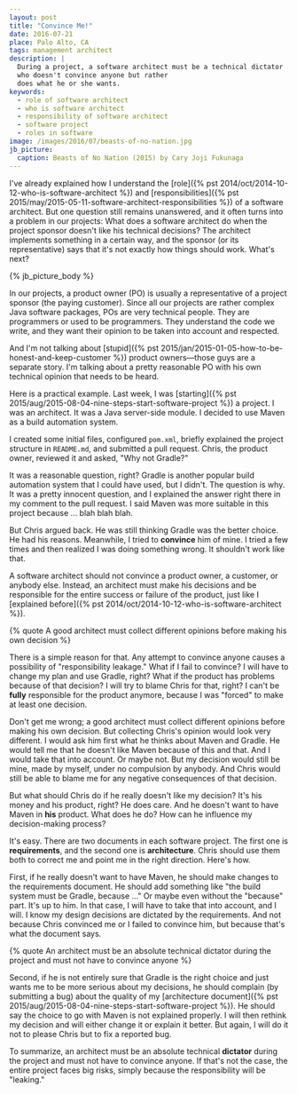 ```yaml
---
layout: post
title: "Convince Me!"
date: 2016-07-21
place: Palo Alto, CA
tags: management architect
description: |
  During a project, a software architect must be a technical dictator
  who doesn't convince anyone but rather
  does what he or she wants.
keywords:
  - role of software architect
  - who is software architect
  - responsibility of software architect
  - software project
  - roles in software
image: /images/2016/07/beasts-of-no-nation.jpg
jb_picture:
  caption: Beasts of No Nation (2015) by Cary Joji Fukunaga
---
```


I've already explained how I understand
the [role]({% pst 2014/oct/2014-10-12-who-is-software-architect %})
and [responsibilities]({% pst 2015/may/2015-05-11-software-architect-responsibilities %})
of a software architect.
But one question still remains unanswered, and it often turns into a problem
in our projects: What does a software architect do when the project
sponsor doesn't like his technical decisions? The architect implements
something in a certain way, and the sponsor (or its representative) says
that it's not exactly how things should work. What's next?

<!--more-->

{% jb_picture_body %}

In our projects, a product owner (PO) is usually a representative of
a project sponsor (the paying customer). Since all our projects are rather
complex Java software packages, POs are very technical people. They
are programmers or used to be programmers. They understand the code
we write, and they want their opinion to be taken into account and
respected.

And I'm not talking about [stupid]({% pst 2015/jan/2015-01-05-how-to-be-honest-and-keep-customer %})
product owners&mdash;those guys are a separate story. I'm talking about a pretty
reasonable PO with his own technical opinion that needs to be heard.

Here is a practical example. Last week, I was
[starting]({% pst 2015/aug/2015-08-04-nine-steps-start-software-project %}) a project.
I was an architect. It was a Java server-side module. I decided to use
Maven as a build automation system.

I created some initial files, configured `pom.xml`, briefly explained the
project structure in `README.md`, and submitted a pull request. Chris, the product
owner, reviewed it and asked, "Why not Gradle?"

It was a reasonable question, right? Gradle is another popular build
automation system that I could have used, but I didn't. The question
is why. It was a pretty innocent question, and I explained the answer right there
in my comment to the pull request. I said Maven was more suitable in
this project because ... blah blah blah.

But Chris argued back. He was still thinking Gradle was the better choice.
He had his reasons. Meanwhile, I tried to **convince** him of mine. I tried a few times
and then realized I was doing something wrong. It shouldn't work like that.

A software architect should not convince a product owner, a customer, or anybody
else. Instead, an architect must make his decisions and be responsible for the
entire success or failure of the product, just like I
[explained before]({% pst 2014/oct/2014-10-12-who-is-software-architect %}).

{% quote A good architect must collect different opinions before making his own decision %}

There is a simple reason for that. Any attempt to convince anyone
causes a possibility of "responsibility leakage." What if I fail to convince?
I will have to change my plan and use Gradle, right? What if the product
has problems because of that decision? I will try to blame Chris for that,
right? I can't be **fully** responsible for the product anymore, because I was
"forced" to make at least one decision.

Don't get me wrong; a good architect must collect different opinions before
making his own decision. But collecting Chris's opinion would look very
different. I would ask him first what he thinks about Maven and Gradle.
He would tell me that he doesn't like Maven because of this and that. And I
would take that into account. Or maybe not. But my decision would still be
mine, made by myself, under no compulsion by anybody. And Chris would still
be able to blame me for any negative consequences of that decision.

But what should Chris do if he really doesn't like my decision? It's his
money and his product, right? He does care. And he doesn't want to have
Maven in **his** product. What does he do? How can he influence my
decision-making process?

It's easy. There are two documents in each software project. The first one is
**requirements**, and the second one is **architecture**. Chris should use them both
to correct me and point me in the right direction. Here's how.

First, if he really doesn't want to have Maven,
he should make changes to the requirements document. He should
add something like "the build system must be Gradle, because ..."
Or maybe even without the "because" part. It's up to him.
In that case, I will have to take that into account, and I will.
I know my design decisions are dictated by the requirements.
And not because Chris convinced me or I failed to convince him, but because
that's what the document says.

{% quote An architect must be an absolute technical dictator during the project and must not have to convince anyone %}

Second, if he is not entirely sure that Gradle is the right choice
and just wants me to be more serious about my decisions, he should
complain (by submitting a bug) about the quality of my
[architecture document]({% pst 2015/aug/2015-08-04-nine-steps-start-software-project %}).
He should say the choice to go with Maven is not explained
properly. I will then rethink my decision and will either change
it or explain it better. But again, I will do it not to please
Chris but to fix a reported bug.

To summarize, an architect must be an absolute technical **dictator**
during the project and must not have to convince anyone. If that's not the case,
the entire project faces big risks, simply because the responsibility
will be "leaking."
